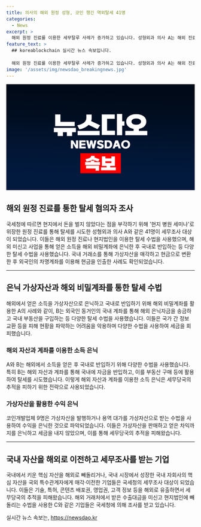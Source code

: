 ```yaml
---
title: 의사의 해외 원정 성형, 코인 챙긴 역외탈세 41명
categories:
  - News
excerpt: >
  해외 원정 진료를 이용한 세무탈루 사례가 증가하고 있습니다. 성형외과 의사 A는 해외 진료를 위장해 가상자산을 챙기고, 현금으로 변환한 뒤 국내로 다시 송금했습니다. 또한, 외국인 환자 유치 용역을 통해 세금을 회피하기도 했습니다. 국세청은 이 같은 역외탈세 혐의자들에 대한 세무조사를 시작했으며, 해외 미신고 소득을 통해 국내에 부동산을 구입하는 등 다양한 수법으로 세금을 회피한 사례가 드러나고 있습니다. 역외탈세 수법이 지능화되고 있는 상황에서 국세청은 각종 탈세 수법에 대한 강력한 대응이 필요하다고 밝혀졌습니다.
feature_text: >
  ## koreablockchain 실시간 뉴스 속보입니다.

  해외 원정 진료를 이용한 세무탈루 사례가 증가하고 있습니다. 성형외과 의사 A는 해외 진료를 위장해 가상자산을 챙기고, 현금으로 변환한 뒤 국내로 다시 송금했습니다. 또한, 외국인 환자 유치 용역을 통해 세금을 회피하기도 했습니다. 국세청은 이 같은 역외탈세 혐의자들에 대한 세무조사를 시작했으며, 해외 미신고 소득을 통해 국내에 부동산을 구입하는 등 다양한 수법으로 세금을 회피한 사례가 드러나고 있습니다. 역외탈세 수법이 지능화되고 있는 상황에서 국세청은 각종 탈세 수법에 대한 강력한 대응이 필요하다고 밝혀졌습니다.
image: '/assets/img/newsdao_breakingnews.jpg'
---
```


<p><img src="/assets/img/newsdao_breakingnews.jpg" alt="koreablockchain 속보" /></p>

<h2 data-ke-size="size26">해외 원정 진료를 통한 탈세 혐의자 조사</h2>

<p data-ke-size="size16">국세청에 따르면 현지에서 돈을 벌지 않았다는 점을 부각하기 위해 '현지 병원 세미나'로 위장한 원정 진료를 통해 탈세를 시도한 성형외과 의사 A와 같은 41명이 세무조사 대상이 되었습니다. 이들은 해외 원정 진료나 현지법인을 이용한 탈세 수법을 사용했으며, 해외 미신고 사업을 통해 얻은 소득을 해외 비밀계좌에 은닉한 후 국내로 반입하는 등 다양한 탈세 수법을 사용했습니다. 국내 거래소를 통해 가상자산을 매각하고 현금으로 변환한 후 외국인의 차명계좌를 이용해 현금을 인출한 사례도 확인되었습니다.</p>

<hr>

<h2 data-ke-size="size26">은닉 가상자산과 해외 비밀계좌를 통한 탈세 수법</h2>

<p data-ke-size="size16">해외에서 얻은 소득을 가상자산으로 은닉하고 국내로 반입하기 위해 해외 비밀계좌를 활용한 A의 사례와 같이, B는 외국인 동거인의 국내 계좌를 통해 해외 은닉자금을 송금하고 국내 부동산을 구입하는 등 다양한 탈세 수법을 사용했습니다. 이들은 국가 간 정보 교환 등을 피해 현황을 파악하는 어려움을 악용하며 다양한 수법을 사용하여 세금을 회피했습니다.</p>

<h3 data-ke-size="size24">해외 자산과 계좌를 이용한 소득 은닉</h3>

<p data-ke-size="size16">A와 B는 해외에서 소득을 얻은 후 국내로 반입하기 위해 다양한 수법을 사용했습니다. 특히 B는 해외 자산과 계좌를 통해 국내에 자금을 반입하고, 이를 부동산 구매 등에 활용하여 탈세를 시도했습니다. 이렇게 해외 자산과 계좌를 이용한 소득 은닉은 세무당국의 추적을 피하기 위한 전략으로 사용되었습니다.</p>

<h3 data-ke-size="size24">가상자산을 활용한 수익 은닉</h3>

<p data-ke-size="size16">코인개발업체 9명은 가상자산을 발행하거나 용역 대가를 가상자산으로 받는 수법을 사용하여 수익을 은닉한 것으로 파악되었습니다. 이들은 가상자산을 판매하고 얻은 차익까지를 은닉하고 세금을 내지 않았으며, 이를 통해 세무당국의 추적을 피해왔습니다.</p>

<hr>

<h2 data-ke-size="size26">국내 자산을 해외로 이전하고 세무조사를 받는 기업</h2>

<p data-ke-size="size16">국내에서 키운 핵심 자산을 해외로 빼돌리거나, 국내 시장에서 성장한 국내 자회사의 핵심 자산을 국외 특수관계자에게 매각·이전한 기업들은 국세청의 세무조사 대상이 되었습니다. 이들은 기술, 특허, 콘텐츠 배포권, 영업권, 고객 정보 등을 해외로 유출하면서 세무당국의 추적을 피해왔습니다. 해외 거래처에서 받은 수출대금을 미신고 현지법인에 빼돌리는 수법을 사용한 C와 같은 기업들은 국세청에 의해 조사를 받고 있습니다.</p>
실시간 뉴스 속보는, <a href="https://newsdao.kr" rel="dofollow">https://newsdao.kr</a>


